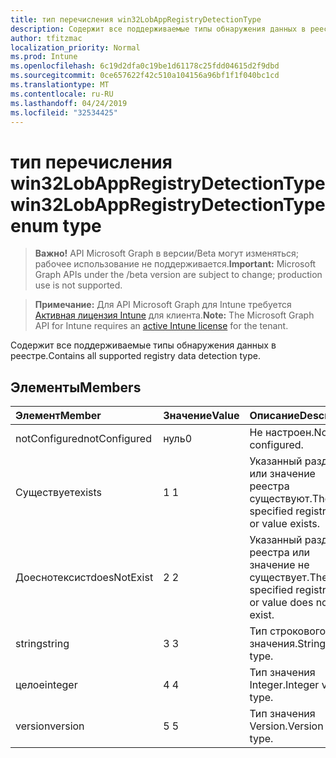 ```yaml
---
title: тип перечисления win32LobAppRegistryDetectionType
description: Содержит все поддерживаемые типы обнаружения данных в реестре.
author: tfitzmac
localization_priority: Normal
ms.prod: Intune
ms.openlocfilehash: 6c19d2dfa0c19be1d61178c25fdd04615d2f9dbd
ms.sourcegitcommit: 0ce657622f42c510a104156a96bf1f1f040bc1cd
ms.translationtype: MT
ms.contentlocale: ru-RU
ms.lasthandoff: 04/24/2019
ms.locfileid: "32534425"
---
```

# <a name="win32lobappregistrydetectiontype-enum-type"></a><span data-ttu-id="4fc52-103">тип перечисления win32LobAppRegistryDetectionType</span><span class="sxs-lookup"><span data-stu-id="4fc52-103">win32LobAppRegistryDetectionType enum type</span></span>

> <span data-ttu-id="4fc52-104">**Важно!** API Microsoft Graph в версии/Beta могут изменяться; рабочее использование не поддерживается.</span><span class="sxs-lookup"><span data-stu-id="4fc52-104">**Important:** Microsoft Graph APIs under the /beta version are subject to change; production use is not supported.</span></span>

> <span data-ttu-id="4fc52-105">**Примечание:** Для API Microsoft Graph для Intune требуется [Активная лицензия Intune](https://go.microsoft.com/fwlink/?linkid=839381) для клиента.</span><span class="sxs-lookup"><span data-stu-id="4fc52-105">**Note:** The Microsoft Graph API for Intune requires an [active Intune license](https://go.microsoft.com/fwlink/?linkid=839381) for the tenant.</span></span>

<span data-ttu-id="4fc52-106">Содержит все поддерживаемые типы обнаружения данных в реестре.</span><span class="sxs-lookup"><span data-stu-id="4fc52-106">Contains all supported registry data detection type.</span></span>

## <a name="members"></a><span data-ttu-id="4fc52-107">Элементы</span><span class="sxs-lookup"><span data-stu-id="4fc52-107">Members</span></span>
|<span data-ttu-id="4fc52-108">Элемент</span><span class="sxs-lookup"><span data-stu-id="4fc52-108">Member</span></span>|<span data-ttu-id="4fc52-109">Значение</span><span class="sxs-lookup"><span data-stu-id="4fc52-109">Value</span></span>|<span data-ttu-id="4fc52-110">Описание</span><span class="sxs-lookup"><span data-stu-id="4fc52-110">Description</span></span>|
|:---|:---|:---|
|<span data-ttu-id="4fc52-111">notConfigured</span><span class="sxs-lookup"><span data-stu-id="4fc52-111">notConfigured</span></span>|<span data-ttu-id="4fc52-112">нуль</span><span class="sxs-lookup"><span data-stu-id="4fc52-112">0</span></span>|<span data-ttu-id="4fc52-113">Не настроен.</span><span class="sxs-lookup"><span data-stu-id="4fc52-113">Not configured.</span></span>|
|<span data-ttu-id="4fc52-114">Существует</span><span class="sxs-lookup"><span data-stu-id="4fc52-114">exists</span></span>|<span data-ttu-id="4fc52-115">1 </span><span class="sxs-lookup"><span data-stu-id="4fc52-115">1</span></span>|<span data-ttu-id="4fc52-116">Указанный раздел или значение реестра существуют.</span><span class="sxs-lookup"><span data-stu-id="4fc52-116">The specified registry key or value exists.</span></span>|
|<span data-ttu-id="4fc52-117">Доеснотексист</span><span class="sxs-lookup"><span data-stu-id="4fc52-117">doesNotExist</span></span>|<span data-ttu-id="4fc52-118">2 </span><span class="sxs-lookup"><span data-stu-id="4fc52-118">2</span></span>|<span data-ttu-id="4fc52-119">Указанный раздел реестра или значение не существует.</span><span class="sxs-lookup"><span data-stu-id="4fc52-119">The specified registry key or value does not exist.</span></span>|
|<span data-ttu-id="4fc52-120">string</span><span class="sxs-lookup"><span data-stu-id="4fc52-120">string</span></span>|<span data-ttu-id="4fc52-121">3 </span><span class="sxs-lookup"><span data-stu-id="4fc52-121">3</span></span>|<span data-ttu-id="4fc52-122">Тип строкового значения.</span><span class="sxs-lookup"><span data-stu-id="4fc52-122">String value type.</span></span>|
|<span data-ttu-id="4fc52-123">целое</span><span class="sxs-lookup"><span data-stu-id="4fc52-123">integer</span></span>|<span data-ttu-id="4fc52-124">4 </span><span class="sxs-lookup"><span data-stu-id="4fc52-124">4</span></span>|<span data-ttu-id="4fc52-125">Тип значения Integer.</span><span class="sxs-lookup"><span data-stu-id="4fc52-125">Integer value type.</span></span>|
|<span data-ttu-id="4fc52-126">version</span><span class="sxs-lookup"><span data-stu-id="4fc52-126">version</span></span>|<span data-ttu-id="4fc52-127">5 </span><span class="sxs-lookup"><span data-stu-id="4fc52-127">5</span></span>|<span data-ttu-id="4fc52-128">Тип значения Version.</span><span class="sxs-lookup"><span data-stu-id="4fc52-128">Version value type.</span></span>|





